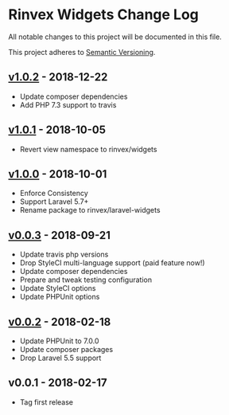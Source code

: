 # Rinvex Widgets Change Log

All notable changes to this project will be documented in this file.

This project adheres to [Semantic Versioning](CONTRIBUTING.md).


## [v1.0.2] - 2018-12-22
- Update composer dependencies
- Add PHP 7.3 support to travis

## [v1.0.1] - 2018-10-05
- Revert view namespace to rinvex/widgets

## [v1.0.0] - 2018-10-01
- Enforce Consistency
- Support Laravel 5.7+
- Rename package to rinvex/laravel-widgets

## [v0.0.3] - 2018-09-21
- Update travis php versions
- Drop StyleCI multi-language support (paid feature now!)
- Update composer dependencies
- Prepare and tweak testing configuration
- Update StyleCI options
- Update PHPUnit options

## [v0.0.2] - 2018-02-18
- Update PHPUnit to 7.0.0
- Update composer packages
- Drop Laravel 5.5 support

## v0.0.1 - 2018-02-17
- Tag first release

[v1.0.2]: https://github.com/rinvex/laravel-widgets/compare/v1.0.0...v1.0.1
[v1.0.1]: https://github.com/rinvex/laravel-widgets/compare/v1.0.0...v1.0.1
[v1.0.0]: https://github.com/rinvex/laravel-widgets/compare/v0.0.3...v1.0.0
[v0.0.3]: https://github.com/rinvex/laravel-widgets/compare/v0.0.2...v0.0.3
[v0.0.2]: https://github.com/rinvex/laravel-widgets/compare/v0.0.1...v0.0.2
